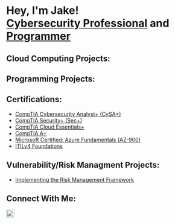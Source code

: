<h1>Hey, I'm Jake!<br/><a href=https://linkedin.com/in/jake-espinosa>Cybersecurity Professional</a> and <a href="https://github.com/jakeEspinosa">Programmer</a></h1>

<h2>Cloud Computing Projects:</h2>

<h2>Programming Projects:</h2>

<h2>Certifications:</h2>

- [CompTIA Cybersecurity Analyst+ (CySA+)](https://imgur.com/YNcFHPs)
- [CompTIA Security+ (Sec+)](https://imgur.com/vt1CmaG)
- [CompTIA Cloud Essentials+](https://imgur.com/GkERQRO)
- [CompTIA A+](https://imgur.com/UiYtFQE)
- [Microsoft Certified: Azure Fundamentals (AZ-900)](https://imgur.com/CjBH7ME)
- [ITILv4 Foundations](https://imgur.com/A7wD6qm)

<h2>Vulnerability/Risk Managment Projects:</h2>

- [Implementing the Risk Management Framework](https://github.com/jakeEspinosa/riskManagementFramework)

<h2>Connect With Me:</h2>

[<img align="left" alt="JoshMadakor | LinkedIn" width="22px" src="https://cdn.jsdelivr.net/npm/simple-icons@v3/icons/linkedin.svg" />][linkedin]

[linkedin]: https://linkedin.com/in/jake-espinosa
